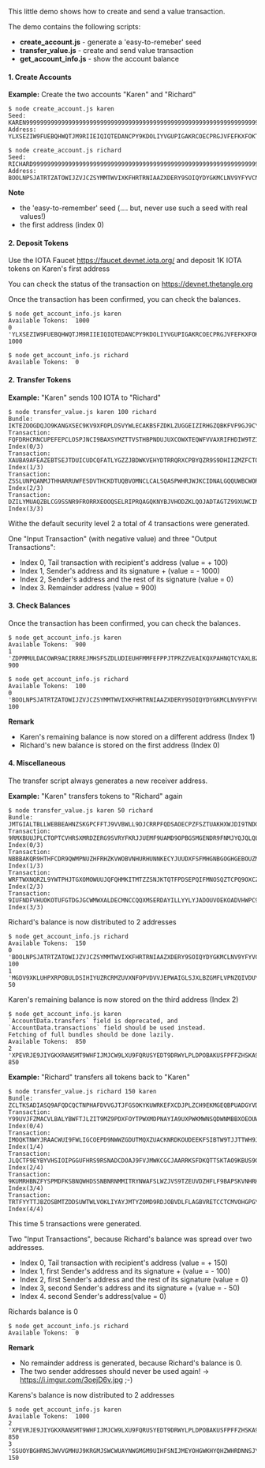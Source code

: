 This little demo shows how to create and send a value transaction. 

The demo contains the following scripts:
- **create_account.js** - generate a 'easy-to-remeber' seed
- **transfer_value.js** - create and send value transaction
- **get_account_info.js** - show the account balance 


#### 1. Create Accounts

**Example:** Create the two accounts "Karen" and "Richard"
```
$ node create_account.js karen
Seed:  KAREN9999999999999999999999999999999999999999999999999999999999999999999999999999
Address:  YLXSEZIW9FUEBQHWQTJM9RIIEIQIQTEDANCPY9KDOLIYVGUPIGAKRCOECPRGJVFEFKXFOKTNXUCJVA9OZ

$ node create_account.js richard
Seed:  RICHARD99999999999999999999999999999999999999999999999999999999999999999999999999
Address:  BOOLNPSJATRTZATOWIJZVJCZSYMMTWVIXKFHRTRNIAAZXDERY9SOIQYDYGKMCLNV9YFYVCNKTTQVMUVUD

```
**Note**
- the 'easy-to-remember' seed (.... but, never use such a seed with real values!)
- the first address (index 0) 


#### 2. Deposit Tokens

Use the IOTA  Faucet  https://faucet.devnet.iota.org/  and deposit 1K IOTA tokens on Karen's first address

You can check the status of the transaction on https://devnet.thetangle.org

Once the transaction has been confirmed, you can check the balances.
```
$ node get_account_info.js karen
Available Tokens:  1000
0 'YLXSEZIW9FUEBQHWQTJM9RIIEIQIQTEDANCPY9KDOLIYVGUPIGAKRCOECPRGJVFEFKXFOKTNXUCJVA9OZ' 1000

$ node get_account_info.js richard
Available Tokens:  0
```
#### 2. Transfer Tokens

**Example:** "Karen" sends 100 IOTA to "Richard"
```
$ node transfer_value.js karen 100 richard 
Bundle:  IKTEZOOGDQJO9KANGXSEC9KV9XFOPLDSVYWLECAKBSFZDKLZUGGEIZIRHGZQBKFVF9GJ9CYJ9WYNJDWZW
Transaction: FQFDRHCRNCUPEFEPCLOSPJNCI9BAXSYMZTTVSTHBPNDUJUXCOWXTEQWFVVAXRIFHDIW9TZIDEZPNMX999 Index(0/3)
Transaction: XAUBA9AFEAZEBTSEJTDUICUDCQFATLYGZZJBDWKVEHYDTRRQRXCPBYQZR9S9DHIIZMZFCTO9MKUGPW999 Index(1/3)
Transaction: ZSSLUNPQANMJTHHARRUWFESDVTHCKDTUQBVOMNCLCALSQASPWHRJWJKCIDNALGQQUWBCWORYYWNVPC999 Index(2/3)
Transaction: DZILYMUAQZBLCG9SSNR9FRORRXEOOQSELRIPRQAGQKNYBJVHODZKLQOJADTAGTZ99XUWCIMB9PKJNJ999 Index(3/3)
```
Withe the default security level 2 a total of 4 transactions were generated. 

One "Input Transaction" (with negative value) and three "Output Transactions":
- Index 0, Tail transaction with recipient's address (value = + 100)
- Index 1, Sender's address and its signature + (value = - 1000)
- Index 2, Sender's address and the rest of its signature (value = 0)
- Index 3. Remainder address (value = 900)

#### 3. Check Balances

Once the transaction has been confirmed, you can check the balances.
```
$ node get_account_info.js karen
Available Tokens:  900
1 'ZDPMMULDACOWR9ACIRRREJMHSFSZDLUDIEUHFMMFEFPPJTPRZZVEAIKQXPAHNQTCYAXLBZBGYBCMULIUC' 900

$ node get_account_info.js richard
Available Tokens:  100
0 'BOOLNPSJATRTZATOWIJZVJCZSYMMTWVIXKFHRTRNIAAZXDERY9SOIQYDYGKMCLNV9YFYVCNKTTQVMUVUD' 100
```
**Remark**
- Karen's remaining balance is now stored on a different address (Index 1)
- Richard's new balance is stored on the first address (Index 0)


#### 4. Miscellaneous 

The transfer script always generates a new receiver address. 

**Example:** "Karen" transfers tokens to "Richard" again
```
$ node transfer_value.js karen 50 richard
Bundle:  JMTGIALTBLLWEBBEAHNZSKGPCFFTJ9VVBWLL9DJCRRPFQDSAOECPZFSZTUAKHXWJDI9TNDGXZVWLDGHHC
Transaction: 9RMXBUUJPLCTOPTCVHRSXMRDZERG9SVRYFKRJJUEMF9UAMD9OPBGSMGENDR9FNMJYQJQLQLCEKCXJE999 Index(0/3)
Transaction: NBBBAKQR9HTHFCDR9QWMPNUZHFRHZKVWOBVNHURHUNNKECYJUUDXFSFMHGNBGOGHGEBOUZMWKNLSQO999 Index(1/3)
Transaction: WRFTWXNQRZL9YWTPHJTGXOMOWUUJQFQHMKITMTZZSNJKTQTFPDSEPQIFMNOSQZTCPQ9OXCZB9UIEOD999 Index(2/3)
Transaction: 9IUFNDFVHUOKOTUFGTDGJGCWMWXALDECMNCCQQXMSERDAYILLYYLYJADOUVOEKOADVHWPC9VLYPDFX999 Index(3/3)
```

Richard's balance is now distributed to 2 addresses
```
$ node get_account_info.js richard
Available Tokens:  150
0 'BOOLNPSJATRTZATOWIJZVJCZSYMMTWVIXKFHRTRNIAAZXDERY9SOIQYDYGKMCLNV9YFYVCNKTTQVMUVUD' 100
1 'MGDV9XKLUHPXRPOBULDSIHIYUZRCRMZUVXNFOPVDVVJEPWAIGLSJXLBZGMFLVPNZQIVDUYCGTZLGOMJCY' 50
```

Karen's remaining balance is now stored on the third address (Index 2)
```
$ node get_account_info.js karen
`AccountData.transfers` field is deprecated, and `AccountData.transactions` field should be used instead.
Fetching of full bundles should be done lazily.
Available Tokens:  850
2 'XPEVRJE9JIYGKXRANSMT9WHFIJMJCW9LXU9FQRUSYEDT9DRWYLPLDPOBAKUSFPFFZHSKA9BADS9SJGYSY' 850
```

**Example:** "Richard" transfers all tokens back to "Karen"
```
$ node transfer_value.js richard 150 karen
Bundle:  ZCLTKSADIASQ9AFQDCQCTNPHAFDVVGJTJFGSOKYKUWRKEFXCDJPLZCH9EKMGEQBPUADGYVDWKFALZLLHC
Transaction: Y99UVJFZMACVLBALYBWFTJLZIT9MZ9PDXFOYTPWXMDPNAYIA9UXPWKMWNSQDWNMBBXOEOUWOVMBYAP999 Index(0/4)
Transaction: IMOQKTNWYJRAACWUI9FWLIGCOEPD9NWWZGDUTMQXZUACKNRDKOUDEEKFSIBTW9TJJTTWH9JMT9DMIM999 Index(1/4)
Transaction: JLQCTF9EYBYVHSIOIPGGUFHRS9RSNADCDOAJ9FVJMWKCGCJAARRKSFDKQTTSKTAO9KBUS9GUQOYEZP999 Index(2/4)
Transaction: 9KUMRHBNZFYSPMDFKSBNQWHDSSNBNRNMMITRYNWAFSLWZJVS9TZEUVDZHFLF9BAPSKVNHRHZCRH9P9999 Index(3/4)
Transaction: TRTFYYTTJBZOSBMTZDDSUWTWLVOKLIYAYJMTYZOMD9RDJOBVDLFLAGBVRETCCTCMVOHGPGYOQXAFGX999 Index(4/4)
```
This time 5 transactions were generated. 

Two "Input Transactions", because Richard's balance was spread over two addresses.
- Index 0, Tail transaction with recipient's address (value = + 150)
- Index 1, first Sender's address and its signature + (value = - 100)
- Index 2, first Sender's address and the rest of its signature (value = 0)
- Index 3, second Sender's address and its signature + (value = - 50)
- Index 4. second Sender's address(value = 0)


Richards balance is 0
```
$ node get_account_info.js richard
Available Tokens:  0
```
**Remark**
* No remainder address is generated, because Richard's balance is 0.
* The two sender addresses should never be used again! -> https://i.imgur.com/3oejD6v.jpg  ;-)


Karens's balance is now distributed to 2 addresses
```
$ node get_account_info.js karen
Available Tokens:  1000
2 'XPEVRJE9JIYGKXRANSMT9WHFIJMJCW9LXU9FQRUSYEDT9DRWYLPLDPOBAKUSFPFFZHSKA9BADS9SJGYSY' 850
3 'SSUOYBGHRNSJWVVGMHUJ9KRGMJSWCWUAYNWGMGM9UIHFSNIJMEYOHGWKHYQHZWHRDNNSJYAIAGGFJJLBC' 150
```


